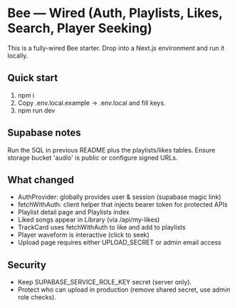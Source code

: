
# Bee — Wired (Auth, Playlists, Likes, Search, Player Seeking)

This is a fully-wired Bee starter. Drop into a Next.js environment and run it locally.

## Quick start
1. npm i
2. Copy .env.local.example -> .env.local and fill keys.
3. npm run dev

## Supabase notes
Run the SQL in previous README plus the playlists/likes tables. Ensure storage bucket 'audio' is public or configure signed URLs.

## What changed
- AuthProvider: globally provides user & session (supabase magic link)
- fetchWithAuth: client helper that injects bearer token for protected APIs
- Playlist detail page and Playlists index
- Liked songs appear in Library (via /api/my-likes)
- TrackCard uses fetchWithAuth to like and add to playlists
- Player waveform is interactive (click to seek)
- Upload page requires either UPLOAD_SECRET or admin email access

## Security
- Keep SUPABASE_SERVICE_ROLE_KEY secret (server only).
- Protect who can upload in production (remove shared secret, use admin role checks).
